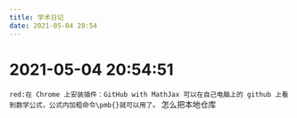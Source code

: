 ```yaml
---
title: 学术日记
date: 2021-05-04 20:54
---
```


# 2021-05-04 20:54:51
`red:在 Chrome 上安装插件：GitHub with MathJax 可以在自己电脑上的 github 上看到数学公式，公式内加粗命令\pmb{}就可以用了。`
怎么把本地仓库